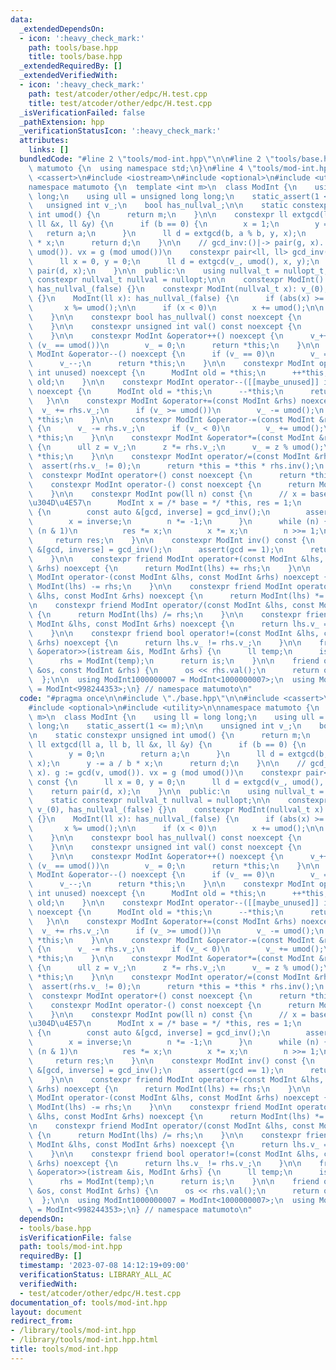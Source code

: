 ```yaml
---
data:
  _extendedDependsOn:
  - icon: ':heavy_check_mark:'
    path: tools/base.hpp
    title: tools/base.hpp
  _extendedRequiredBy: []
  _extendedVerifiedWith:
  - icon: ':heavy_check_mark:'
    path: test/atcoder/other/edpc/H.test.cpp
    title: test/atcoder/other/edpc/H.test.cpp
  _isVerificationFailed: false
  _pathExtension: hpp
  _verificationStatusIcon: ':heavy_check_mark:'
  attributes:
    links: []
  bundledCode: "#line 2 \"tools/mod-int.hpp\"\n\n#line 2 \"tools/base.hpp\"\n\nnamespace\
    \ matumoto {\n  using namespace std;\n}\n#line 4 \"tools/mod-int.hpp\"\n\n#include\
    \ <cassert>\n#include <iostream>\n#include <optional>\n#include <utility>\n\n\
    namespace matumoto {\n  template <int m>\n  class ModInt {\n    using ll = long\
    \ long;\n    using ull = unsigned long long;\n    static_assert(1 <= m);\n\n \
    \   unsigned int v_;\n    bool has_nullval_;\n\n    static constexpr unsigned\
    \ int umod() {\n      return m;\n    }\n\n    constexpr ll extgcd(ll a, ll b,\
    \ ll &x, ll &y) {\n      if (b == 0) {\n        x = 1;\n        y = 0;\n     \
    \   return a;\n      }\n      ll d = extgcd(b, a % b, y, x);\n      y -= a / b\
    \ * x;\n      return d;\n    }\n\n    // gcd_inv:()|-> pair(g, x). g := gcd(v,\
    \ umod()). vx = g (mod umod())\n    constexpr pair<ll, ll> gcd_inv() const {\n\
    \      ll x = 0, y = 0;\n      ll d = extgcd(v_, umod(), x, y);\n      return\
    \ pair(d, x);\n    }\n\n  public:\n    using nullval_t = nullopt_t;\n    static\
    \ constexpr nullval_t nullval = nullopt;\n\n    constexpr ModInt() noexcept: v_(0),\
    \ has_nullval_(false) {}\n    constexpr ModInt(nullval_t x): v_(0), has_nullval_(true)\
    \ {}\n    ModInt(ll x): has_nullval_(false) {\n      if (abs(x) >= umod())\n \
    \       x %= umod();\n\n      if (x < 0)\n        x += umod();\n\n      v_ = x;\n\
    \    }\n\n    constexpr bool has_nullval() const noexcept {\n      return has_nullval_;\n\
    \    }\n\n    constexpr unsigned int val() const noexcept {\n      return v_;\n\
    \    }\n\n    constexpr ModInt &operator++() noexcept {\n      v_++;\n      if\
    \ (v_ == umod())\n        v_ = 0;\n      return *this;\n    }\n\n    constexpr\
    \ ModInt &operator--() noexcept {\n      if (v_ == 0)\n        v_ = umod();\n\
    \      v_--;\n      return *this;\n    }\n\n    constexpr ModInt operator++([[maybe_unused]]\
    \ int unused) noexcept {\n      ModInt old = *this;\n      ++*this;\n      return\
    \ old;\n    }\n\n    constexpr ModInt operator--([[maybe_unused]] int unused)\
    \ noexcept {\n      ModInt old = *this;\n      --*this;\n      return old;\n \
    \   }\n\n    constexpr ModInt &operator+=(const ModInt &rhs) noexcept {\n    \
    \  v_ += rhs.v_;\n      if (v_ >= umod())\n        v_ -= umod();\n      return\
    \ *this;\n    }\n\n    constexpr ModInt &operator-=(const ModInt &rhs) noexcept\
    \ {\n      v_ -= rhs.v_;\n      if (v_ < 0)\n        v_ += umod();\n      return\
    \ *this;\n    }\n\n    constexpr ModInt &operator*=(const ModInt &rhs) noexcept\
    \ {\n      ull z = v_;\n      z *= rhs.v_;\n      v_ = z % umod();\n      return\
    \ *this;\n    }\n\n    constexpr ModInt operator/=(const ModInt &rhs) {\n    \
    \  assert(rhs.v_ != 0);\n      return *this = *this * rhs.inv();\n    }\n\n  \
    \  constexpr ModInt operator+() const noexcept {\n      return *this;\n    }\n\
    \    constexpr ModInt operator-() const noexcept {\n      return ModInt() - *this;\n\
    \    }\n\n    constexpr ModInt pow(ll n) const {\n      // x = base \u306E 2\u3079\
    \u304D\u4E57\n      ModInt x = /* base = */ *this, res = 1;\n      if (n < 0)\
    \ {\n        const auto &[gcd, inverse] = gcd_inv();\n        assert(gcd == 1);\n\
    \        x = inverse;\n        n *= -1;\n      }\n      while (n) {\n        if\
    \ (n & 1)\n          res *= x;\n        x *= x;\n        n >>= 1;\n      }\n \
    \     return res;\n    }\n\n    constexpr ModInt inv() const {\n      const auto\
    \ &[gcd, inverse] = gcd_inv();\n      assert(gcd == 1);\n      return inverse;\n\
    \    }\n\n    constexpr friend ModInt operator+(const ModInt &lhs, const ModInt\
    \ &rhs) noexcept {\n      return ModInt(lhs) += rhs;\n    }\n\n    constexpr friend\
    \ ModInt operator-(const ModInt &lhs, const ModInt &rhs) noexcept {\n      return\
    \ ModInt(lhs) -= rhs;\n    }\n\n    constexpr friend ModInt operator*(const ModInt\
    \ &lhs, const ModInt &rhs) noexcept {\n      return ModInt(lhs) *= rhs;\n    }\n\
    \n    constexpr friend ModInt operator/(const ModInt &lhs, const ModInt &rhs)\
    \ {\n      return ModInt(lhs) /= rhs;\n    }\n\n    constexpr friend bool operator==(const\
    \ ModInt &lhs, const ModInt &rhs) noexcept {\n      return lhs.v_ == rhs.v_;\n\
    \    }\n\n    constexpr friend bool operator!=(const ModInt &lhs, const ModInt\
    \ &rhs) noexcept {\n      return lhs.v_ != rhs.v_;\n    }\n\n    friend istream\
    \ &operator>>(istream &is, ModInt &rhs) {\n      ll temp;\n      is >> temp;\n\
    \      rhs = ModInt(temp);\n      return is;\n    }\n\n    friend ostream &operator<<(ostream\
    \ &os, const ModInt &rhs) {\n      os << rhs.val();\n      return os;\n    }\n\
    \  };\n\n  using ModInt1000000007 = ModInt<1000000007>;\n  using ModInt998244353\
    \ = ModInt<998244353>;\n} // namespace matumoto\n"
  code: "#pragma once\n\n#include \"./base.hpp\"\n\n#include <cassert>\n#include <iostream>\n\
    #include <optional>\n#include <utility>\n\nnamespace matumoto {\n  template <int\
    \ m>\n  class ModInt {\n    using ll = long long;\n    using ull = unsigned long\
    \ long;\n    static_assert(1 <= m);\n\n    unsigned int v_;\n    bool has_nullval_;\n\
    \n    static constexpr unsigned int umod() {\n      return m;\n    }\n\n    constexpr\
    \ ll extgcd(ll a, ll b, ll &x, ll &y) {\n      if (b == 0) {\n        x = 1;\n\
    \        y = 0;\n        return a;\n      }\n      ll d = extgcd(b, a % b, y,\
    \ x);\n      y -= a / b * x;\n      return d;\n    }\n\n    // gcd_inv:()|-> pair(g,\
    \ x). g := gcd(v, umod()). vx = g (mod umod())\n    constexpr pair<ll, ll> gcd_inv()\
    \ const {\n      ll x = 0, y = 0;\n      ll d = extgcd(v_, umod(), x, y);\n  \
    \    return pair(d, x);\n    }\n\n  public:\n    using nullval_t = nullopt_t;\n\
    \    static constexpr nullval_t nullval = nullopt;\n\n    constexpr ModInt() noexcept:\
    \ v_(0), has_nullval_(false) {}\n    constexpr ModInt(nullval_t x): v_(0), has_nullval_(true)\
    \ {}\n    ModInt(ll x): has_nullval_(false) {\n      if (abs(x) >= umod())\n \
    \       x %= umod();\n\n      if (x < 0)\n        x += umod();\n\n      v_ = x;\n\
    \    }\n\n    constexpr bool has_nullval() const noexcept {\n      return has_nullval_;\n\
    \    }\n\n    constexpr unsigned int val() const noexcept {\n      return v_;\n\
    \    }\n\n    constexpr ModInt &operator++() noexcept {\n      v_++;\n      if\
    \ (v_ == umod())\n        v_ = 0;\n      return *this;\n    }\n\n    constexpr\
    \ ModInt &operator--() noexcept {\n      if (v_ == 0)\n        v_ = umod();\n\
    \      v_--;\n      return *this;\n    }\n\n    constexpr ModInt operator++([[maybe_unused]]\
    \ int unused) noexcept {\n      ModInt old = *this;\n      ++*this;\n      return\
    \ old;\n    }\n\n    constexpr ModInt operator--([[maybe_unused]] int unused)\
    \ noexcept {\n      ModInt old = *this;\n      --*this;\n      return old;\n \
    \   }\n\n    constexpr ModInt &operator+=(const ModInt &rhs) noexcept {\n    \
    \  v_ += rhs.v_;\n      if (v_ >= umod())\n        v_ -= umod();\n      return\
    \ *this;\n    }\n\n    constexpr ModInt &operator-=(const ModInt &rhs) noexcept\
    \ {\n      v_ -= rhs.v_;\n      if (v_ < 0)\n        v_ += umod();\n      return\
    \ *this;\n    }\n\n    constexpr ModInt &operator*=(const ModInt &rhs) noexcept\
    \ {\n      ull z = v_;\n      z *= rhs.v_;\n      v_ = z % umod();\n      return\
    \ *this;\n    }\n\n    constexpr ModInt operator/=(const ModInt &rhs) {\n    \
    \  assert(rhs.v_ != 0);\n      return *this = *this * rhs.inv();\n    }\n\n  \
    \  constexpr ModInt operator+() const noexcept {\n      return *this;\n    }\n\
    \    constexpr ModInt operator-() const noexcept {\n      return ModInt() - *this;\n\
    \    }\n\n    constexpr ModInt pow(ll n) const {\n      // x = base \u306E 2\u3079\
    \u304D\u4E57\n      ModInt x = /* base = */ *this, res = 1;\n      if (n < 0)\
    \ {\n        const auto &[gcd, inverse] = gcd_inv();\n        assert(gcd == 1);\n\
    \        x = inverse;\n        n *= -1;\n      }\n      while (n) {\n        if\
    \ (n & 1)\n          res *= x;\n        x *= x;\n        n >>= 1;\n      }\n \
    \     return res;\n    }\n\n    constexpr ModInt inv() const {\n      const auto\
    \ &[gcd, inverse] = gcd_inv();\n      assert(gcd == 1);\n      return inverse;\n\
    \    }\n\n    constexpr friend ModInt operator+(const ModInt &lhs, const ModInt\
    \ &rhs) noexcept {\n      return ModInt(lhs) += rhs;\n    }\n\n    constexpr friend\
    \ ModInt operator-(const ModInt &lhs, const ModInt &rhs) noexcept {\n      return\
    \ ModInt(lhs) -= rhs;\n    }\n\n    constexpr friend ModInt operator*(const ModInt\
    \ &lhs, const ModInt &rhs) noexcept {\n      return ModInt(lhs) *= rhs;\n    }\n\
    \n    constexpr friend ModInt operator/(const ModInt &lhs, const ModInt &rhs)\
    \ {\n      return ModInt(lhs) /= rhs;\n    }\n\n    constexpr friend bool operator==(const\
    \ ModInt &lhs, const ModInt &rhs) noexcept {\n      return lhs.v_ == rhs.v_;\n\
    \    }\n\n    constexpr friend bool operator!=(const ModInt &lhs, const ModInt\
    \ &rhs) noexcept {\n      return lhs.v_ != rhs.v_;\n    }\n\n    friend istream\
    \ &operator>>(istream &is, ModInt &rhs) {\n      ll temp;\n      is >> temp;\n\
    \      rhs = ModInt(temp);\n      return is;\n    }\n\n    friend ostream &operator<<(ostream\
    \ &os, const ModInt &rhs) {\n      os << rhs.val();\n      return os;\n    }\n\
    \  };\n\n  using ModInt1000000007 = ModInt<1000000007>;\n  using ModInt998244353\
    \ = ModInt<998244353>;\n} // namespace matumoto\n"
  dependsOn:
  - tools/base.hpp
  isVerificationFile: false
  path: tools/mod-int.hpp
  requiredBy: []
  timestamp: '2023-07-08 14:12:19+09:00'
  verificationStatus: LIBRARY_ALL_AC
  verifiedWith:
  - test/atcoder/other/edpc/H.test.cpp
documentation_of: tools/mod-int.hpp
layout: document
redirect_from:
- /library/tools/mod-int.hpp
- /library/tools/mod-int.hpp.html
title: tools/mod-int.hpp
---
```

